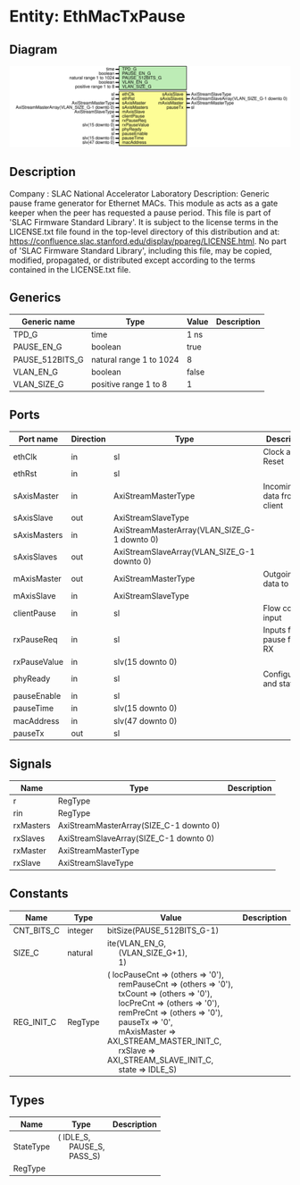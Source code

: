 # Entity: EthMacTxPause

## Diagram

![Diagram](EthMacTxPause.svg "Diagram")
## Description

Company    : SLAC National Accelerator Laboratory
Description:
Generic pause frame generator for Ethernet MACs.  This module as acts as
a gate keeper when the peer has requested a pause period.
This file is part of 'SLAC Firmware Standard Library'.
It is subject to the license terms in the LICENSE.txt file found in the
top-level directory of this distribution and at:
   https://confluence.slac.stanford.edu/display/ppareg/LICENSE.html.
No part of 'SLAC Firmware Standard Library', including this file,
may be copied, modified, propagated, or distributed except according to
the terms contained in the LICENSE.txt file.
## Generics

| Generic name    | Type                    | Value | Description |
| --------------- | ----------------------- | ----- | ----------- |
| TPD_G           | time                    | 1 ns  |             |
| PAUSE_EN_G      | boolean                 | true  |             |
| PAUSE_512BITS_G | natural range 1 to 1024 | 8     |             |
| VLAN_EN_G       | boolean                 | false |             |
| VLAN_SIZE_G     | positive range 1 to 8   | 1     |             |
## Ports

| Port name    | Direction | Type                                         | Description                |
| ------------ | --------- | -------------------------------------------- | -------------------------- |
| ethClk       | in        | sl                                           | Clock and Reset            |
| ethRst       | in        | sl                                           |                            |
| sAxisMaster  | in        | AxiStreamMasterType                          | Incoming data from client  |
| sAxisSlave   | out       | AxiStreamSlaveType                           |                            |
| sAxisMasters | in        | AxiStreamMasterArray(VLAN_SIZE_G-1 downto 0) |                            |
| sAxisSlaves  | out       | AxiStreamSlaveArray(VLAN_SIZE_G-1 downto 0)  |                            |
| mAxisMaster  | out       | AxiStreamMasterType                          | Outgoing data to MAC       |
| mAxisSlave   | in        | AxiStreamSlaveType                           |                            |
| clientPause  | in        | sl                                           | Flow control input         |
| rxPauseReq   | in        | sl                                           | Inputs from pause frame RX |
| rxPauseValue | in        | slv(15 downto 0)                             |                            |
| phyReady     | in        | sl                                           | Configuration and status   |
| pauseEnable  | in        | sl                                           |                            |
| pauseTime    | in        | slv(15 downto 0)                             |                            |
| macAddress   | in        | slv(47 downto 0)                             |                            |
| pauseTx      | out       | sl                                           |                            |
## Signals

| Name      | Type                                    | Description |
| --------- | --------------------------------------- | ----------- |
| r         | RegType                                 |             |
| rin       | RegType                                 |             |
| rxMasters | AxiStreamMasterArray(SIZE_C-1 downto 0) |             |
| rxSlaves  | AxiStreamSlaveArray(SIZE_C-1 downto 0)  |             |
| rxMaster  | AxiStreamMasterType                     |             |
| rxSlave   | AxiStreamSlaveType                      |             |
## Constants

| Name       | Type    | Value                                                                                                                                                                                                                                                                                                                                                                                                                                                                                                                                                                                                                                                | Description |
| ---------- | ------- | ---------------------------------------------------------------------------------------------------------------------------------------------------------------------------------------------------------------------------------------------------------------------------------------------------------------------------------------------------------------------------------------------------------------------------------------------------------------------------------------------------------------------------------------------------------------------------------------------------------------------------------------------------- | ----------- |
| CNT_BITS_C | integer |  bitSize(PAUSE_512BITS_G-1)                                                                                                                                                                                                                                                                                                                                                                                                                                                                                                                                                                                                                          |             |
| SIZE_C     | natural |  ite(VLAN_EN_G,<br><span style="padding-left:20px"> (VLAN_SIZE_G+1),<br><span style="padding-left:20px"> 1)                                                                                                                                                                                                                                                                                                                                                                                                                                                                                                                                          |             |
| REG_INIT_C | RegType |  (       locPauseCnt => (others => '0'),<br><span style="padding-left:20px">       remPauseCnt => (others => '0'),<br><span style="padding-left:20px">       txCount     => (others => '0'),<br><span style="padding-left:20px">       locPreCnt   => (others => '0'),<br><span style="padding-left:20px">       remPreCnt   => (others => '0'),<br><span style="padding-left:20px">       pauseTx     => '0',<br><span style="padding-left:20px">       mAxisMaster => AXI_STREAM_MASTER_INIT_C,<br><span style="padding-left:20px">       rxSlave     => AXI_STREAM_SLAVE_INIT_C,<br><span style="padding-left:20px">       state       => IDLE_S) |             |
## Types

| Name      | Type                                                                                                | Description |
| --------- | --------------------------------------------------------------------------------------------------- | ----------- |
| StateType | ( IDLE_S,<br><span style="padding-left:20px"> PAUSE_S,<br><span style="padding-left:20px"> PASS_S)  |             |
| RegType   |                                                                                                     |             |
